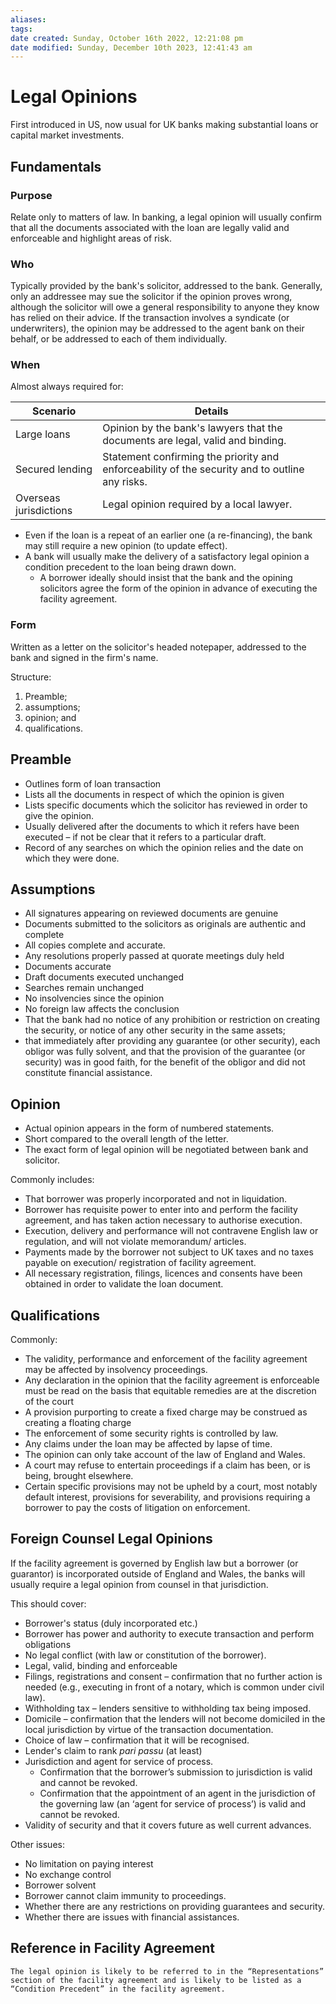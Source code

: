 ```yaml
---
aliases: 
tags: 
date created: Sunday, October 16th 2022, 12:21:08 pm
date modified: Sunday, December 10th 2023, 12:41:43 am
---
```


# Legal Opinions

First introduced in US, now usual for UK banks making substantial loans or capital market investments.

## Fundamentals

### Purpose

Relate only to matters of law. In banking, a legal opinion will usually confirm that all the documents associated with the loan are legally valid and enforceable and highlight areas of risk.

### Who

Typically provided by the bank's solicitor, addressed to the bank. Generally, only an addressee may sue the solicitor if the opinion proves wrong, although the solicitor will owe a general responsibility to anyone they know has relied on their advice. If the transaction involves a syndicate (or underwriters), the opinion may be addressed to the agent bank on their behalf, or be addressed to each of them individually.

### When

Almost always required for:

| Scenario               | Details                                                                                        |
| ---------------------- | ---------------------------------------------------------------------------------------------- |
| Large loans            | Opinion by the bank's lawyers that the documents are legal, valid and binding.                 |
| Secured lending        | Statement confirming the priority and enforceability of the security and to outline any risks. |
| Overseas jurisdictions | Legal opinion required by a local lawyer.                                                                                                |

- Even if the loan is a repeat of an earlier one (a re-financing), the bank may still require a new opinion (to update effect).
- A bank will usually make the delivery of a satisfactory legal opinion a condition precedent to the loan being drawn down.
	- A borrower ideally should insist that the bank and the opining solicitors agree the form of the opinion in advance of executing the facility agreement.

### Form

Written as a letter on the solicitor's headed notepaper, addressed to the bank and signed in the firm's name.

Structure:

1. Preamble;
2. assumptions;
3. opinion; and
4. qualifications.

## Preamble

- Outlines form of loan transaction
- Lists all the documents in respect of which the opinion is given
- Lists specific documents which the solicitor has reviewed in order to give the opinion.
- Usually delivered after the documents to which it refers have been executed – if not be clear that it refers to a particular draft.
- Record of any searches on which the opinion relies and the date on which they were done.

## Assumptions

- All signatures appearing on reviewed documents are genuine
- Documents submitted to the solicitors as originals are authentic and complete
- All copies complete and accurate.
- Any resolutions properly passed at quorate meetings duly held
- Documents accurate
- Draft documents executed unchanged
- Searches remain unchanged
- No insolvencies since the opinion
- No foreign law affects the conclusion
- That the bank had no notice of any prohibition or restriction on creating the security, or notice of any other security in the same assets;
- that immediately after providing any guarantee (or other security), each obligor was fully solvent, and that the provision of the guarantee (or security) was in good faith, for the benefit of the obligor and did not constitute financial assistance.

## Opinion

- Actual opinion appears in the form of numbered statements.
- Short compared to the overall length of the letter.
- The exact form of legal opinion will be negotiated between bank and solicitor.

Commonly includes:

- That borrower was properly incorporated and not in liquidation.
- Borrower has requisite power to enter into and perform the facility agreement, and has taken action necessary to authorise execution.
- Execution, delivery and performance will not contravene English law or regulation, and will not violate memorandum/ articles.
- Payments made by the borrower not subject to UK taxes and no taxes payable on execution/ registration of facility agreement.
- All necessary registration, filings, licences and consents have been obtained in order to validate the loan document.

## Qualifications

Commonly:

- The validity, performance and enforcement of the facility agreement may be affected by insolvency proceedings.
- Any declaration in the opinion that the facility agreement is enforceable must be read on the basis that equitable remedies are at the discretion of the court
- A provision purporting to create a fixed charge may be construed as creating a floating charge
- The enforcement of some security rights is controlled by law.
- Any claims under the loan may be affected by lapse of time.
- The opinion can only take account of the law of England and Wales.
- A court may refuse to entertain proceedings if a claim has been, or is being, brought elsewhere.
- Certain specific provisions may not be upheld by a court, most notably default interest, provisions for severability, and provisions requiring a borrower to pay the costs of litigation on enforcement.

## Foreign Counsel Legal Opinions

If the facility agreement is governed by English law but a borrower (or guarantor) is incorporated outside of England and Wales, the banks will usually require a legal opinion from counsel in that jurisdiction.

This should cover:

- Borrower's status (duly incorporated etc.)
- Borrower has power and authority to execute transaction and perform obligations
- No legal conflict (with law or constitution of the borrower).
- Legal, valid, binding and enforceable
- Filings, registrations and consent – confirmation that no further action is needed (e.g., executing in front of a notary, which is common under civil law).
- Withholding tax – lenders sensitive to withholding tax being imposed.
- Domicile – confirmation that the lenders will not become domiciled in the local jurisdiction by virtue of the transaction documentation.
- Choice of law – confirmation that it will be recognised.
- Lender's claim to rank *pari passu* (at least)
- Jurisdiction and agent for service of process.
	- Confirmation that the borrower’s submission to jurisdiction is valid and cannot be revoked.
	- Confirmation that the appointment of an agent in the jurisdiction of the governing law (an ‘agent for service of process’) is valid and cannot be revoked.
- Validity of security and that it covers future as well current advances.

Other issues:

- No limitation on paying interest
- No exchange control
- Borrower solvent
- Borrower cannot claim immunity to proceedings.
- Whether there are any restrictions on providing guarantees and security.
- Whether there are issues with financial assistances.

## Reference in Facility Agreement

```ad-warning
The legal opinion is likely to be referred to in the “Representations” section of the facility agreement and is likely to be listed as a “Condition Precedent” in the facility agreement.
```
